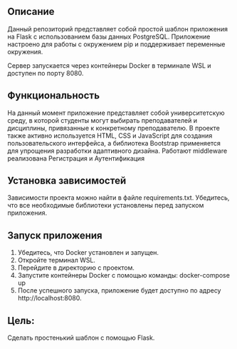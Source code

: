 ## Описание
Данный репозиторий представляет собой простой шаблон приложения на Flask с использованием базы данных PostgreSQL. Приложение настроено для работы с окружением pip и поддерживает переменные окружения.

Сервер запускается через контейнеры Docker в терминале WSL и доступен по порту 8080.

## Функциональность
На данный момент приложение представляет собой университетскую среду, в которой студенты могут выбирать преподавателей и дисциплины, привязанные к конкретному преподавателю. В проекте также активно используется HTML, CSS и JavaScript для создания пользовательского интерфейса, а библиотека Bootstrap применяется для упрощения разработки адаптивного дизайна. Работают middleware реализована Регистрация и Аутентификация 

## Установка зависимостей
Зависимости проекта можно найти в файле requirements.txt. Убедитесь, что все необходимые библиотеки установлены перед запуском приложения.

## Запуск приложения
1. Убедитесь, что Docker установлен и запущен.
2. Откройте терминал WSL.
3. Перейдите в директорию с проектом.
4. Запустите контейнеры Docker с помощью команды: docker-compose up
5. После успешного запуска, приложение будет доступно по адресу http://localhost:8080.

## Цель:
Сделать простенький шаблон с помощью Flask.


